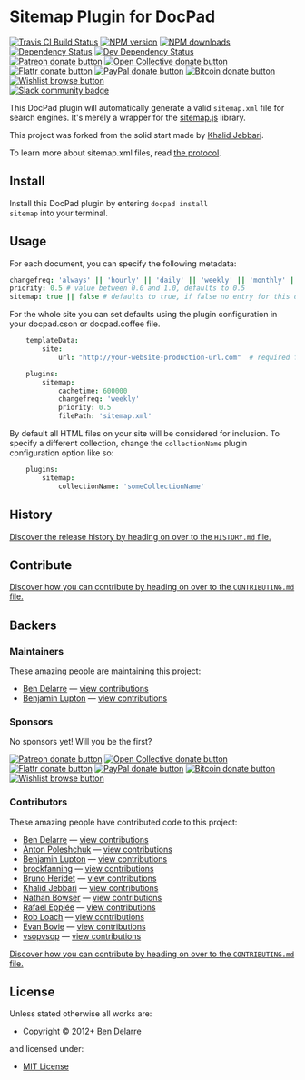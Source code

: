 <!-- TITLE/ -->

<h1>Sitemap Plugin for DocPad</h1>

<!-- /TITLE -->


<!-- BADGES/ -->

<span class="badge-travisci"><a href="http://travis-ci.org/docpad/docpad-plugin-sitemap" title="Check this project's build status on TravisCI"><img src="https://img.shields.io/travis/docpad/docpad-plugin-sitemap/master.svg" alt="Travis CI Build Status" /></a></span>
<span class="badge-npmversion"><a href="https://npmjs.org/package/docpad-plugin-sitemap" title="View this project on NPM"><img src="https://img.shields.io/npm/v/docpad-plugin-sitemap.svg" alt="NPM version" /></a></span>
<span class="badge-npmdownloads"><a href="https://npmjs.org/package/docpad-plugin-sitemap" title="View this project on NPM"><img src="https://img.shields.io/npm/dm/docpad-plugin-sitemap.svg" alt="NPM downloads" /></a></span>
<span class="badge-daviddm"><a href="https://david-dm.org/docpad/docpad-plugin-sitemap" title="View the status of this project's dependencies on DavidDM"><img src="https://img.shields.io/david/docpad/docpad-plugin-sitemap.svg" alt="Dependency Status" /></a></span>
<span class="badge-daviddmdev"><a href="https://david-dm.org/docpad/docpad-plugin-sitemap#info=devDependencies" title="View the status of this project's development dependencies on DavidDM"><img src="https://img.shields.io/david/dev/docpad/docpad-plugin-sitemap.svg" alt="Dev Dependency Status" /></a></span>
<br class="badge-separator" />
<span class="badge-patreon"><a href="https://patreon.com/bevry" title="Donate to this project using Patreon"><img src="https://img.shields.io/badge/patreon-donate-yellow.svg" alt="Patreon donate button" /></a></span>
<span class="badge-opencollective"><a href="https://opencollective.com/bevry" title="Donate to this project using Open Collective"><img src="https://img.shields.io/badge/open%20collective-donate-yellow.svg" alt="Open Collective donate button" /></a></span>
<span class="badge-flattr"><a href="https://flattr.com/profile/balupton" title="Donate to this project using Flattr"><img src="https://img.shields.io/badge/flattr-donate-yellow.svg" alt="Flattr donate button" /></a></span>
<span class="badge-paypal"><a href="https://bevry.me/paypal" title="Donate to this project using Paypal"><img src="https://img.shields.io/badge/paypal-donate-yellow.svg" alt="PayPal donate button" /></a></span>
<span class="badge-bitcoin"><a href="https://bevry.me/bitcoin" title="Donate once-off to this project using Bitcoin"><img src="https://img.shields.io/badge/bitcoin-donate-yellow.svg" alt="Bitcoin donate button" /></a></span>
<span class="badge-wishlist"><a href="https://bevry.me/wishlist" title="Buy an item on our wishlist for us"><img src="https://img.shields.io/badge/wishlist-donate-yellow.svg" alt="Wishlist browse button" /></a></span>
<br class="badge-separator" />
<span class="badge-slackin"><a href="https://slack.bevry.me" title="Join this project's slack community"><img src="https://slack.bevry.me/badge.svg" alt="Slack community badge" /></a></span>

<!-- /BADGES -->


This DocPad plugin will automatically generate a valid `sitemap.xml` file for search engines. It's merely a wrapper for the [sitemap.js](https://github.com/ekalinin/sitemap.js) library.

This project was forked from the solid start made by [Khalid Jebbari](https://github.com/DjebbZ/docpad-plugin-sitemap).

To learn more about sitemap.xml files, read [the protocol](http://www.sitemaps.org/).


<!-- INSTALL/ -->

<h2>Install</h2>

Install this DocPad plugin by entering <code>docpad install sitemap</code> into your terminal.

<!-- /INSTALL -->


## Usage

For each document, you can specify the following metadata:

``` coffee
changefreq: 'always' || 'hourly' || 'daily' || 'weekly' || 'monthly' || 'yearly' || 'never' # Change frequency, defaults to 'weekly'
priority: 0.5 # value between 0.0 and 1.0, defaults to 0.5
sitemap: true || false # defaults to true, if false no entry for this document will be generated
```

For the whole site you can set defaults using the plugin configuration in your docpad.cson or docpad.coffee file.

``` coffee
	templateData:
		site:
			url: "http://your-website-production-url.com"  # required for sitemap

	plugins:
		sitemap:
			cachetime: 600000
			changefreq: 'weekly'
			priority: 0.5
			filePath: 'sitemap.xml'
```


By default all HTML files on your site will be considered for inclusion. To specify a different collection, change the `collectionName` plugin configuration option like so:

``` coffee
	plugins:
		sitemap:
			collectionName: 'someCollectionName'
```


<!-- HISTORY/ -->

<h2>History</h2>

<a href="https://github.com/docpad/docpad-plugin-sitemap/blob/master/HISTORY.md#files">Discover the release history by heading on over to the <code>HISTORY.md</code> file.</a>

<!-- /HISTORY -->


<!-- CONTRIBUTE/ -->

<h2>Contribute</h2>

<a href="https://github.com/docpad/docpad-plugin-sitemap/blob/master/CONTRIBUTING.md#files">Discover how you can contribute by heading on over to the <code>CONTRIBUTING.md</code> file.</a>

<!-- /CONTRIBUTE -->


<!-- BACKERS/ -->

<h2>Backers</h2>

<h3>Maintainers</h3>

These amazing people are maintaining this project:

<ul><li><a href="http://www.delarre.net">Ben Delarre</a> — <a href="https://github.com/docpad/docpad-plugin-sitemap/commits?author=benjamind" title="View the GitHub contributions of Ben Delarre on repository docpad/docpad-plugin-sitemap">view contributions</a></li>
<li><a href="http://balupton.com">Benjamin Lupton</a> — <a href="https://github.com/docpad/docpad-plugin-sitemap/commits?author=balupton" title="View the GitHub contributions of Benjamin Lupton on repository docpad/docpad-plugin-sitemap">view contributions</a></li></ul>

<h3>Sponsors</h3>

No sponsors yet! Will you be the first?

<span class="badge-patreon"><a href="https://patreon.com/bevry" title="Donate to this project using Patreon"><img src="https://img.shields.io/badge/patreon-donate-yellow.svg" alt="Patreon donate button" /></a></span>
<span class="badge-opencollective"><a href="https://opencollective.com/bevry" title="Donate to this project using Open Collective"><img src="https://img.shields.io/badge/open%20collective-donate-yellow.svg" alt="Open Collective donate button" /></a></span>
<span class="badge-flattr"><a href="https://flattr.com/profile/balupton" title="Donate to this project using Flattr"><img src="https://img.shields.io/badge/flattr-donate-yellow.svg" alt="Flattr donate button" /></a></span>
<span class="badge-paypal"><a href="https://bevry.me/paypal" title="Donate to this project using Paypal"><img src="https://img.shields.io/badge/paypal-donate-yellow.svg" alt="PayPal donate button" /></a></span>
<span class="badge-bitcoin"><a href="https://bevry.me/bitcoin" title="Donate once-off to this project using Bitcoin"><img src="https://img.shields.io/badge/bitcoin-donate-yellow.svg" alt="Bitcoin donate button" /></a></span>
<span class="badge-wishlist"><a href="https://bevry.me/wishlist" title="Buy an item on our wishlist for us"><img src="https://img.shields.io/badge/wishlist-donate-yellow.svg" alt="Wishlist browse button" /></a></span>

<h3>Contributors</h3>

These amazing people have contributed code to this project:

<ul><li><a href="http://www.delarre.net">Ben Delarre</a> — <a href="https://github.com/docpad/docpad-plugin-sitemap/commits?author=benjamind" title="View the GitHub contributions of Ben Delarre on repository docpad/docpad-plugin-sitemap">view contributions</a></li>
<li><a href="https://github.com/apoleshchuk">Anton Poleshchuk</a> — <a href="https://github.com/docpad/docpad-plugin-sitemap/commits?author=apoleshchuk" title="View the GitHub contributions of Anton Poleshchuk on repository docpad/docpad-plugin-sitemap">view contributions</a></li>
<li><a href="http://balupton.com">Benjamin Lupton</a> — <a href="https://github.com/docpad/docpad-plugin-sitemap/commits?author=balupton" title="View the GitHub contributions of Benjamin Lupton on repository docpad/docpad-plugin-sitemap">view contributions</a></li>
<li><a href="https://github.com/brockfanning">brockfanning</a> — <a href="https://github.com/docpad/docpad-plugin-sitemap/commits?author=brockfanning" title="View the GitHub contributions of brockfanning on repository docpad/docpad-plugin-sitemap">view contributions</a></li>
<li><a href="http://delapouite.com">Bruno Heridet</a> — <a href="https://github.com/docpad/docpad-plugin-sitemap/commits?author=Delapouite" title="View the GitHub contributions of Bruno Heridet on repository docpad/docpad-plugin-sitemap">view contributions</a></li>
<li><a href="https://github.com/DjebbZ">Khalid Jebbari</a> — <a href="https://github.com/docpad/docpad-plugin-sitemap/commits?author=DjebbZ" title="View the GitHub contributions of Khalid Jebbari on repository docpad/docpad-plugin-sitemap">view contributions</a></li>
<li><a href="nathanbowser.com">Nathan Bowser</a> — <a href="https://github.com/docpad/docpad-plugin-sitemap/commits?author=nathanbowser" title="View the GitHub contributions of Nathan Bowser on repository docpad/docpad-plugin-sitemap">view contributions</a></li>
<li><a href="http://raffomania.github.io">Rafael Epplée</a> — <a href="https://github.com/docpad/docpad-plugin-sitemap/commits?author=raffomania" title="View the GitHub contributions of Rafael Epplée on repository docpad/docpad-plugin-sitemap">view contributions</a></li>
<li><a href="http://robloach.net">Rob Loach</a> — <a href="https://github.com/docpad/docpad-plugin-sitemap/commits?author=RobLoach" title="View the GitHub contributions of Rob Loach on repository docpad/docpad-plugin-sitemap">view contributions</a></li>
<li><a href="http://www.mirareality.com">Evan Bovie</a> — <a href="https://github.com/docpad/docpad-plugin-sitemap/commits?author=phaseOne" title="View the GitHub contributions of Evan Bovie on repository docpad/docpad-plugin-sitemap">view contributions</a></li>
<li><a href="https://github.com/vsopvsop">vsopvsop</a> — <a href="https://github.com/docpad/docpad-plugin-sitemap/commits?author=vsopvsop" title="View the GitHub contributions of vsopvsop on repository docpad/docpad-plugin-sitemap">view contributions</a></li></ul>

<a href="https://github.com/docpad/docpad-plugin-sitemap/blob/master/CONTRIBUTING.md#files">Discover how you can contribute by heading on over to the <code>CONTRIBUTING.md</code> file.</a>

<!-- /BACKERS -->


<!-- LICENSE/ -->

<h2>License</h2>

Unless stated otherwise all works are:

<ul><li>Copyright &copy; 2012+ <a href="http://www.delarre.net">Ben Delarre</a></li></ul>

and licensed under:

<ul><li><a href="http://spdx.org/licenses/MIT.html">MIT License</a></li></ul>

<!-- /LICENSE -->
